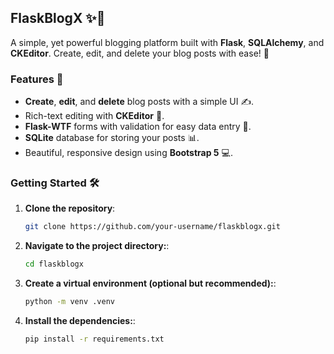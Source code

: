 ## FlaskBlogX ✨📝
A simple, yet powerful blogging platform built with **Flask**, **SQLAlchemy**, and **CKEditor**. Create, edit, and delete your blog posts with ease! 🚀

### Features 🌟
- **Create**, **edit**, and **delete** blog posts with a simple UI ✍️.
- Rich-text editing with **CKEditor** 🎨.
- **Flask-WTF** forms with validation for easy data entry 🔐.
- **SQLite** database for storing your posts 📊.
- Beautiful, responsive design using **Bootstrap 5** 💻.

### Getting Started 🛠️

1. **Clone the repository**:
   ```bash
   git clone https://github.com/your-username/flaskblogx.git
   ```
   
1. **Navigate to the project directory:**:
   ```bash
   cd flaskblogx
   ```

1. **Create a virtual environment (optional but recommended):**:
   ```bash
   python -m venv .venv
   ```
1. **Install the dependencies:**:
   ```bash
   pip install -r requirements.txt
   ```
